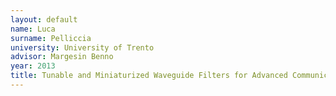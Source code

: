 ```yaml
---
layout: default 
name: Luca
surname: Pelliccia
university: University of Trento
advisor: Margesin Benno
year: 2013
title: Tunable and Miniaturized Waveguide Filters for Advanced Communication Systems
---
```

